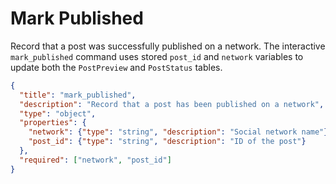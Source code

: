# Mark Published
Record that a post was successfully published on a network.
The interactive `mark_published` command uses stored `post_id` and `network`
variables to update both the `PostPreview` and `PostStatus` tables.

```json
{
  "title": "mark_published",
  "description": "Record that a post has been published on a network",
  "type": "object",
  "properties": {
    "network": {"type": "string", "description": "Social network name"},
    "post_id": {"type": "string", "description": "ID of the post"}
  },
  "required": ["network", "post_id"]
}
```
